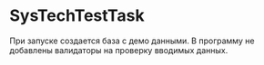 # SysTechTestTask
﻿При запуске создается база с демо данными.
В программу не добавлены валидаторы на проверку вводимых данных.
